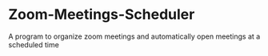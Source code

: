 # Zoom-Meetings-Scheduler
A program to organize zoom meetings and automatically open meetings at a scheduled time
